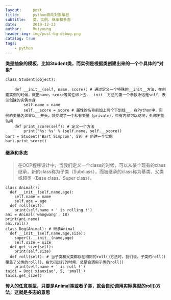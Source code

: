 ```yaml
--- 
layout:     post
title:      python面向对象编程
subtitle:   类、实例、继承和多态
date:       2019-12-23
author:     Ruiyoung
header-img: img/post-bg-debug.png
catalog: true
tags:
    - python
---
```

**类是抽象的模板，比如Student类，而实例是根据类创建出来的一个个具体的“对象”**

```{.python}
class Student(object):

    def __init__(self, name, score): # 通过定义一个特殊的__init__方法，在创建实例的时候，就把name，score等属性绑上去.__init__方法的第一个参数永远是self，表示创建的实例本身
        self.name = name
        self.__score = score # 属性的名称前加上两个下划线__，在Python中，实例的变量名如果以__开头，就变成了一个私有变量（private），只有内部可以访问，外部不能访问
    def print_score(self): # 定义一个方法
        print('%s: %s' % (self.name, self.__score))
bart = Student('Bart Simpson', 59) # 创建一个实例
bart.print_score()
```

#### 继承和多态  

>在OOP程序设计中，当我们定义一个class的时候，可以从某个现有的class继承，新的class称为子类（Subclass），而被继承的class称为基类、父类或超类（Base class、Super class）。

```{.python}
class Animal():
  def __init__(self,name,age):
    self.name = name
    self.age = age
  def roll(self):
    print(self.name + ' is rolling !')
ani = Animal('wangwang', 18)
print(ani.name)
ani.roll()
class Dog(Animal): # 继承Animal
  def __init__(self,name,age,size):
    super().__init__(name,age)
    self.size = size
  def get_size(self):
    print(self.size)
  def roll(self): # 当子类和父类都存在相同的roll()方法时，我们说，子类的roll()覆盖了父类的roll()，在代码运行的时候，总是会调用子类的roll()
    print(self.name + ' is roll !')
taidi = Dog('xiaoxiao', 5, 'small')
taidi.get_size()

```

**传入的任意类型，只要是Animal类或者子类，就会自动调用实际类型的roll()方法，这就是多态的意思**
